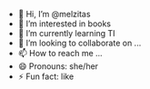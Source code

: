 - 👋 Hi, I’m @melzitas
- 👀 I’m interested in books
- 🌱 I’m currently learning TI
- 💞️ I’m looking to collaborate on ...
- 📫 How to reach me ...
- 😄 Pronouns: she/her
- ⚡ Fun fact: like 

<!---
melzitas/melzitas is a ✨ special ✨ repository because its `README.md` (this file) appears on your GitHub profile.
You can click the Preview link to take a look at your changes.
--->
